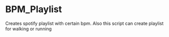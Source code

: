 # BPM_Playlist
Creates spotify playlist with certain bpm. Also this script can create playlist for walking or running
